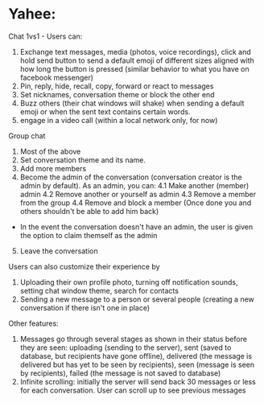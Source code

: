 # Yahee:

Chat 1vs1 - Users can:

1. Exchange text messages, media (photos, voice recordings), click and hold send button to send a default emoji of different sizes aligned with how long the button is pressed (similar behavior to what you have on facebook messenger)
2. Pin, reply, hide, recall, copy, forward or react to messages
3. Set nicknames, conversation theme or block the other end
4. Buzz others (their chat windows will shake) when sending a default emoji or when the sent text contains certain words.
5. engage in a video call (within a local network only, for now)

Group chat

1. Most of the above
2. Set conversation theme and its name.
3. Add more members
4. Become the admin of the conversation (conversation creator is the admin by default). As an admin, you can:
   4.1 Make another (member) admin
   4.2 Remove another or yourself as admin
   4.3 Remove a member from the group
   4.4 Remove and block a member (Once done you and others shouldn't be able to add him back)

- In the event the conversation doesn't have an admin, the user is given the option to claim themself as the admin

5. Leave the conversation

Users can also customize their experience by

1. Uploading their own profile photo, turning off notification sounds, setting chat window theme, search for contacts
2. Sending a new message to a person or several people (creating a new conversation if there isn't one in place)

Other features:

1. Messages go through several stages as shown in their status before they are seen: uploading (sending to the server), sent (saved to database, but recipients have gone offline), delivered (the message is delivered but has yet to be seen by recipients), seen (message is seen by recipients), failed (the message is not saved to database)
2. Infinite scrolling: initially the server will send back 30 messages or less for each conversation. User can scroll up to see previous messages
